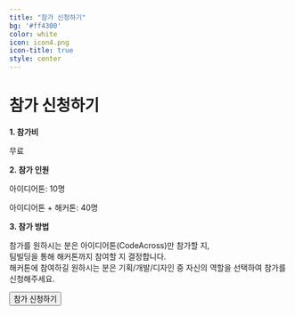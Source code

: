```yaml
---
title: "참가 신청하기"
bg: '#ff4300'
color: white
icon: icon4.png
icon-title: true
style: center
---
```




# 참가 신청하기


**1. 참가비**

무료

**2. 참가 인원**

아이디어톤: 10명

아이디어톤 + 해커톤: 40명

**3. 참가 방법**

참가를 원하시는 분은 아이디어톤(CodeAcross)만 참가할 지,<br>팀빌딩을 통해 해커톤까지 참여할 지 결정합니다.<br>해커톤에 참여하길 원하시는 분은 기획/개발/디자인 중 자신의 역할을 선택하여 참가를 신청해주세요.


<div>
<a href="https://docs.google.com/forms/d/1dEncTq9QU1neYLLibBwrEyg71vvdHp3rRi5XczvLbPQ/viewform?usp=send_form" target="_blank"><button type="button">참가 신청하기</button></a>
</div>

